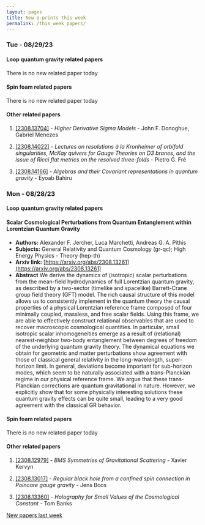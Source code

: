 ```yaml
---
layout: pages
title: New e-prints this week
permalink: /this_week_papers/
---
```




### Tue - 08/29/23

#### Loop quantum gravity related papers

There is no new related paper today 

#### Spin foam related papers

There is no new related paper today 



#### Other related papers

1. [[2308.13704]](https://arxiv.org/abs/2308.13704) - *Higher Derivative Sigma Models* - John F. Donoghue, Gabriel Menezes

1. [[2308.14022]](https://arxiv.org/abs/2308.14022) - *Lectures on resolutions à la Kronheimer of orbifold singularities,  McKay quivers for Gauge Theories on D3 branes, and the issue of Ricci flat  metrics on the resolved three-folds* - Pietro G. Fré

1. [[2308.14166]](https://arxiv.org/abs/2308.14166) - *Algebras and their Covariant representations in quantum gravity* - Eyoab Bahiru



### Mon - 08/28/23

#### Loop quantum gravity related papers

#### **Scalar Cosmological Perturbations from Quantum Entanglement within  Lorentzian Quantum Gravity**
 - **Authors:** Alexander F. Jercher, Luca Marchetti, Andreas G. A. Pithis
 - **Subjects:** General Relativity and Quantum Cosmology (gr-qc); High Energy Physics - Theory (hep-th)
 - **Arxiv link:** [https://arxiv.org/abs/2308.13261](https://arxiv.org/abs/2308.13261)
 - **Abstract**
 We derive the dynamics of (isotropic) scalar perturbations from the mean-field hydrodynamics of full Lorentzian quantum gravity, as described by a two-sector (timelike and spacelike) Barrett-Crane group field theory (GFT) model. The rich causal structure of this model allows us to consistently implement in the quantum theory the causal properties of a physical Lorentzian reference frame composed of four minimally coupled, massless, and free scalar fields. Using this frame, we are able to effectively construct relational observables that are used to recover macroscopic cosmological quantities. In particular, small isotropic scalar inhomogeneities emerge as a result of (relational) nearest-neighbor two-body entanglement between degrees of freedom of the underlying quantum gravity theory. The dynamical equations we obtain for geometric and matter perturbations show agreement with those of classical general relativity in the long-wavelength, super-horizon limit. In general, deviations become important for sub-horizon modes, which seem to be naturally associated with a trans-Planckian regime in our physical reference frame. We argue that these trans-Planckian corrections are quantum gravitational in nature. However, we explicitly show that for some physically interesting solutions these quantum gravity effects can be quite small, leading to a very good agreement with the classical GR behavior. 

#### Spin foam related papers

There is no new related paper today 



#### Other related papers

1. [[2308.12979]](https://arxiv.org/abs/2308.12979) - *BMS Symmetries of Gravitational Scattering* - Xavier Kervyn

1. [[2308.13017]](https://arxiv.org/abs/2308.13017) - *Regular black hole from a confined spin connection in Poincare gauge  gravity* - Jens Boos

1. [[2308.13360]](https://arxiv.org/abs/2308.13360) - *Holography for Small Values of the Cosmological Constant* - Tom Banks






[New papers last week]({{site.url}}/archived/weekly/pre-prints/2023/08/28/archived_weekly_papers.html)